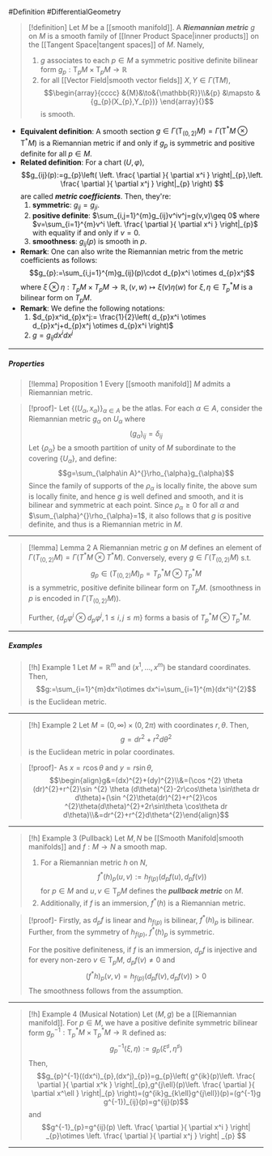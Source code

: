 #Definition #DifferentialGeometry 

> [!definition]
> Let $M$ be a [[smooth manifold]]. A ***Riemannian metric*** $g$ on $M$ is a smooth family of [[Inner Product Space|inner products]] on the [[Tangent Space|tangent spaces]] of $M$. Namely, 
> 1. $g$ associates to each $p\in M$ a symmetric positive definite bilinear form $g_{p}:\text{T}_{p}M\times \text{T}_{p}M\to \mathbb{R}$ 
> 2. for all [[Vector Field|smooth vector fields]] $X,Y\in \Gamma(\text{T}M)$, $$\begin{array}{cccc} &{M}&\to&{\mathbb{R}}\\&{p} &\mapsto & {g_{p}(X_{p},Y_{p})} \end{array}{}$$is smooth.
- **Equivalent definition**: A smooth section $g\in \Gamma(\text{T}_{(0,2)}M)=\Gamma(\text{T}^{*}M\otimes \text{T}^{*}M)$ is a Riemannian metric if and only if $g_{p}$ is symmetric and positive definite for all $p\in M$.
- **Related definition**: For a chart $(U,\varphi)$, $$g_{ij}(p):=g_{p}\left( \left. \frac{ \partial  }{ \partial x^i }   \right|_{p},\left. \frac{ \partial  }{ \partial x^j }   \right|_{p} \right) $$are called ***metric coefficients***. Then, they're:
	1. **symmetric**: $g_{ij}=g_{ji}$.
	2. **positive definite**: $\sum_{i,j=1}^{m}g_{ij}v^iv^j=g(v,v)\geq 0$ where $v=\sum_{i=1}^{m}v^i \left. \frac{ \partial  }{ \partial x^i } \right|_{p}$ with equality if and only if $v=0$.
	3. **smoothness**: $g_{ij}(p)$ is smooth in $p$.
- **Remark**: One can also write the Riemannian metric from the metric coefficients as follows: $$g_{p}:=\sum_{i,j=1}^{m}g_{ij}(p)\cdot d_{p}x^i \otimes  d_{p}x^j$$where $\xi \otimes \eta:T_{p}M\times T_{p}M\to \mathbb{R}, (v,w)\mapsto \xi(v)\eta(w)$ for $\xi,\eta\in T^{*}_{p}M$ is a bilinear form on $T_{p}M$.
- **Remark**: We define the following notations:
	1. $d_{p}x^id_{p}x^j:= \frac{1}{2}\left(  d_{p}x^i \otimes  d_{p}x^j+d_{p}x^j \otimes  d_{p}x^i \right)$
	2. $g=g_{ij}dx^idx^j$
---
##### Properties
> [!lemma] Proposition 1
> Every [[smooth manifold]] $M$ admits a Riemannian metric.

> [!proof]-
> Let $\{ (U_{\alpha},x_{\alpha}) \}_{\alpha\in A}$ be the atlas. For each $\alpha\in A$, consider the Riemannian metric $g_{\alpha}$ on $U_{\alpha}$ where $$(g_{\alpha})_{ij}=\delta_{ij}$$Let $\{ \rho_{\alpha} \}$ be a smooth partition of unity of $M$ subordinate to the covering $\{ U_{\alpha} \}$, and define: $$g=\sum_{\alpha\in A}^{}\rho_{\alpha}g_{\alpha}$$Since the family of supports of the $\rho_{\alpha}$ is locally finite, the above sum is locally finite, and hence $g$ is well defined and smooth, and it is bilinear and symmetric at each point. Since $\rho_{\alpha}\geq 0$ for all $\alpha$ and $\sum_{\alpha}^{}\rho_{\alpha}=1$, it also follows that $g$ is positive definite, and thus is a Riemannian metric in $M$.
---
> [!lemma] Lemma 2
> A Riemannian metric $g$ on $M$ defines an element of $\Gamma(T_{(0,2)}M)=\Gamma(T^{*}M\otimes T^{*}M)$. 
> Conversely, every $g\in \Gamma(T_{(0,2)}M)$ s.t. $$g_{p}\in (T_{(0,2)}M)_{p}=T^{*}_{p}M\otimes T^{*}_{p}M$$is a symmetric, positive definite bilinear form on $T_{p}M$. (smoothness in $p$ is encoded in $\Gamma(T_{(0,2)}M)$).
> 
> Further, $\{ d_{p}\varphi^i\otimes d_{p}\varphi^j ,1\leq i,j\leq m\}$ forms a basis of $T^{*}_{p}M\otimes T^{*}_{p}M$.
---
##### Examples
> [!h] Example 1
> Let $M=\mathbb{R}^m$ and $(x^1,\dots,x^m)$ be standard coordinates. Then, $$g:=\sum_{i=1}^{m}dx^i\otimes dx^i=\sum_{i=1}^{m}(dx^i)^{2}$$is the Euclidean metric. 
---
> [!h] Example 2
> Let $M=(0,\infty)\times(0,2\pi)$ with coordinates $r,\theta$. Then, $$g=dr^{2}+r^{2}d\theta^{2}$$is the Euclidean metric in polar coordinates.

> [!proof]-
> As $x=r\cos \theta$ and $y=r\sin\theta$, $$\begin{align}g&=(dx)^{2}+(dy)^{2}\\&=(\cos ^{2} \theta (dr)^{2}+r^{2}\sin ^{2} \theta (d\theta)^{2}-2r\cos\theta \sin\theta dr d\theta)+(\sin ^{2}\theta(dr)^{2}+r^{2}\cos ^{2}\theta(d\theta)^{2}+2r\sin\theta \cos\theta dr d\theta)\\&=dr^{2}+r^{2}d\theta^{2}\end{align}$$
---
> [!h] Example 3 (Pullback)
> Let $M,N$ be [[Smooth Manifold|smooth manifolds]] and $f:M\to N$ a smooth map. 
> 1. For a Riemannian metric $h$ on $N$, $$f^{*}(h)_{p}(u,v):=h_{f(p)}(d_{p}f (u),d_{p}f(v))$$for $p\in M$ and $u,v\in \text{T}_{p}M$ defines the ***pullback metric*** on $M$.
> 2. Additionally, if $f$ is an immersion, $f^{*}(h)$ is a Riemannian metric.

> [!proof]-
> Firstly, as $d_{p}f$ is linear and $h_{f(p)}$ is bilinear, $f^{*}(h)_{p}$ is bilinear. Further, from the symmetry of $h_{f(p)}$, $f^{*}(h)_{p}$ is symmetric.
> 
> For the positive definiteness, if $f$ is an immersion, $d_{p}f$ is injective and for every non-zero $v\in \text{T}_{p}M$, $d_{p}f(v)\neq 0$ and $$(f^{*}h)_{p}(v,v)=h_{f(p)}(d_{p}f(v),d_{p}f(v))>0$$
> The smoothness follows from the assumption.
---
> [!h] Example 4 (Musical Notation)
> Let $(M,g)$ be a [[Riemannian manifold]]. For $p\in M$, we have a positive definite symmetric bilinear form $g_{p}^{-1}:\text{T}_{p}^{*}M\times \text{T}^{*}_{p}M\to \mathbb{R}$ defined as: $$g^{-1}_{p}(\xi,\eta):=g_{p}(\xi^\sharp,\eta^\sharp)$$Then, $$g_{p}^{-1}((dx^i)_{p},(dx^j)_{p})=g_{p}\left( g^{ik}(p)\left. \frac{ \partial  }{ \partial x^k }   \right|_{p},g^{j\ell}(p)\left. \frac{ \partial  }{ \partial x^\ell }  \right|_{p}  \right)=(g^{ik}g_{k\ell}g^{j\ell})(p)=(g^{-1}g g^{-1})_{ij}(p)=g^{ij}(p)$$and $$g^{-1}_{p}=g^{ij}(p) \left. \frac{ \partial  }{ \partial x^i } \right| _{p}\otimes \left. \frac{ \partial  }{ \partial x^j } \right| _{p} $$
---